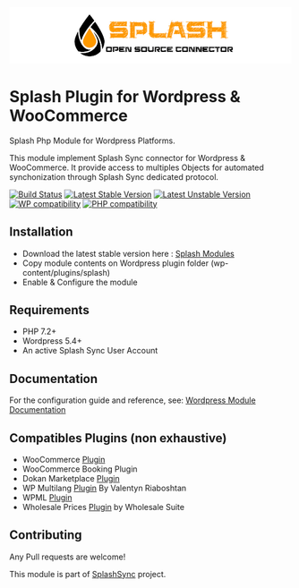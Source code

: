 
[![N|Solid](https://github.com/SplashSync/Php-Core/raw/master/img/github.jpg)](https://www.splashsync.com)

# Splash Plugin for Wordpress & WooCommerce
Splash Php Module for Wordpress Platforms.

This module implement Splash Sync connector for Wordpress & WooCommerce. It provide access to multiples Objects for automated synchonization through Splash Sync dedicated protocol.

[![Build Status](https://travis-ci.org/SplashSync/Wordpress.svg?branch=master)](https://travis-ci.org/SplashSync/Wordpress)
[![Latest Stable Version](https://poser.pugx.org/splash/wordpress/v/stable)](https://packagist.org/packages/splash/wordpress)
[![Latest Unstable Version](https://poser.pugx.org/splash/wordpress/v/unstable)](https://packagist.org/packages/splash/wordpress)
[![WP compatibility](https://www.plugintests.com/plugins/splash-connector/wp-badge.svg)](https://www.plugintests.com/plugins/splash-connector/latest-report)
[![PHP compatibility](https://www.plugintests.com/plugins/splash-connector/php-badge.svg)](https://www.plugintests.com/plugins/splash-connector/latest-report)

## Installation

* Download the latest stable version here : [Splash Modules](https://www.splashsync.com/en/modules/)
* Copy module contents on Wordpress plugin folder (wp-content/plugins/splash) 
* Enable & Configure the module

## Requirements

* PHP 7.2+
* Wordpress 5.4+
* An active Splash Sync User Account

## Documentation

For the configuration guide and reference, see: [Wordpress Module Documentation](https://splashsync.github.io/Wordpress)

## Compatibles Plugins (non exhaustive)

* WooCommerce [Plugin](https://wordpress.org/plugins/woocommerce/)
* WooCommerce Booking Plugin
* Dokan Marketplace [Plugin](https://wordpress.org/plugins/dokan-lite/)
* WP Multilang [Plugin](https://wordpress.org/plugins/wp-multilang/) By Valentyn Riaboshtan 
* WPML [Plugin](https://wpml.org/)
* Wholesale Prices [Plugin](https://wordpress.org/plugins/woocommerce-wholesale-prices/) by Wholesale Suite 

## Contributing

Any Pull requests are welcome! 

This module is part of [SplashSync](http://www.splashsync.com) project.
